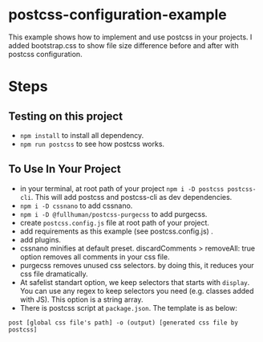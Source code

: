 # postcss-configuration-example


This example shows how to implement and use postcss in your projects.
I added bootstrap.css to show file size difference before and after with postcss configuration.
# Steps

## Testing on this project

- `npm install` to install all dependency.
- `npm run postcss` to see how postcss works.

## To Use In Your Project
- in your terminal, at root path of your project `npm i -D postcss postcss-cli`. This will add postcss and postcss-cli as dev dependencies.
- `npm i -D cssnano` to add cssnano.
- `npm i -D @fullhuman/postcss-purgecss` to add purgecss.
- create `postcss.config.js` file at root path of your project.
- add requirements as this example (see postcss.config.js) .
- add plugins.
- cssnano minifies at default preset. discardComments > removeAll: true option removes all comments in your css file.
- purgecss removes unused css selectors. by doing this, it reduces your css file dramatically.
- At safelist standart option, we keep selectors that starts with `display`. You can use any regex to keep selectors you need (e.g. classes added with JS). This option is a string array. 
- There is postcss script at `package.json`. The template is as below:

`post [global css file's path] -o (output) [generated css file by postcss]`
